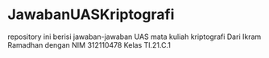 # JawabanUASKriptografi
repository ini berisi jawaban-jawaban UAS mata kuliah kriptografi Dari Ikram Ramadhan dengan NIM 312110478 Kelas TI.21.C.1
